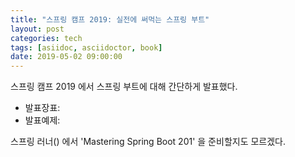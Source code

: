 ```yaml
---
title: "스프링 캠프 2019: 실전에 써먹는 스프링 부트"
layout: post
categories: tech
tags: [asiidoc, asciidoctor, book]
date: 2019-05-02 09:00:00
---
```


스프링 캠프 2019 에서 스프링 부트에 대해 간단하게 발표했다.

* 발표장표: [](https://docs.google.com/presentation/d/1nid-BYFGHYjvzgMpbBBgEC2Hwx_nJ6JomikDbHtA55g/edit?usp=sharing)
* 발표예제: [](https://github.com/ihoneymon/bootiful-your-life)

스프링 러너([](https://springrunner.io/training/)) 에서 'Mastering Spring Boot 201' 을 준비할지도 모르겠다.
